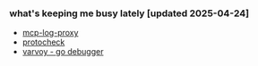 ### what's keeping me busy lately [updated 2025-04-24]

- [mcp-log-proxy](https://github.com/emicklei/mcp-log-proxy)
- [protocheck](https://github.com/emicklei/protocheck)
- [varvoy - go debugger](https://github.com/emicklei/varvoy)

